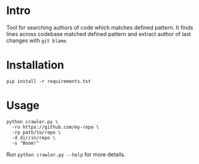 # Intro

Tool for searching authors of code which matches defined pattern. It finds lines across codebase 
matched defined pattern and extract author of last changes with `git blame`.

# Installation

```shell
pip install -r requirements.txt
```

# Usage

```shell
python crawler.py \
  -ru https://github.com/my-repo \ 
  -rp path/to/repo \
  -d dir/in/repo \
  -s "Boom!"
```

Run `python crawler.py --help` for more details.
